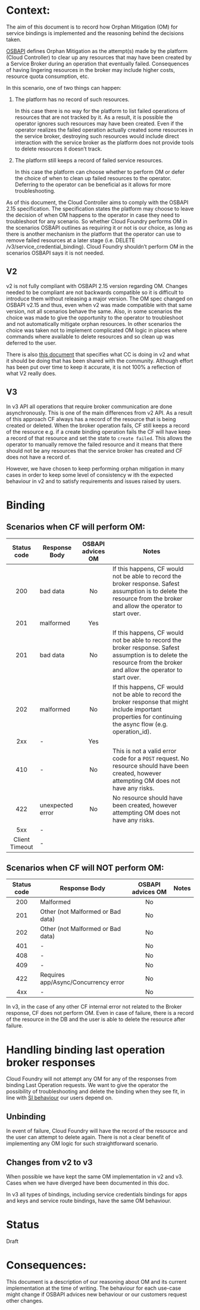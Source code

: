 # Context:


The aim of this document is to record how Orphan Mitigation (OM) for service bindings is implemented 
and the reasoning behind the decisions taken.

[OSBAPI](https://github.com/openservicebrokerapi/servicebroker/blob/v2.15/spec.md#orphan-mitigation) defines 
Orphan Mitigation as the attempt(s) made by the platform (Cloud Controller) to clear up any resources that may have been 
created by a Service Broker during an operation that eventually failed. Consequences of having lingering resources in the 
broker may include higher costs, resource quota consumption, etc.

In this scenario, one of two things can happen:
1. The platform has no record of such resources.

    In this case there is no way for the platform to list failed operations of resources that are not tracked by it. 
   As a result, it is possible the operator ignores such resources may have been created. 
    Even if the operator realizes the failed operation actually created some resources in the service broker, 
   destroying such resources would include direct interaction with the service broker as the platform does not 
   provide tools to delete resources it doesn’t track.
   
1.  The platform still keeps a record of failed service resources.

    In this case the platform can choose whether to perform OM or defer the choice of when to clean up failed resources 
    to the operator. Deferring to the operator can be beneficial as it allows for more troubleshooting.

As of this document, the Cloud Controller aims to comply with the OSBAPI 2.15 specification. 
The specification states the platform may choose to leave the decision of when OM happens to the operator in case they 
need to troubleshoot for any scenario. So whether Cloud Foundry performs OM in the scenarios OSBAPI outlines as requiring 
it or not is our choice, as long as there is another mechanism in the platform that the operator can use to remove failed 
resources at a later stage (i.e. DELETE /v3/service_credential_binding). Cloud Foundry shouldn’t perform OM in the 
scenarios OSBAPI says it is not needed.

## V2

v2 is not fully compliant with OSBAPI 2.15 version regarding OM. Changes needed to be compliant are not backwards compatible 
so it is difficult to introduce them without releasing a major version. The OM spec changed on OSBAPI v2.15 and thus, even 
when v2 was made compatible with that same version, not all scenarios behave the same. Also, in some scenarios the choice 
was made to give the opportunity to the operator to troubleshoot and not automatically mitigate orphan resources. In other 
scenarios the choice was taken not to implement complicated OM logic in places where commands where available to delete 
resources and so clean up was deferred to the user.

There is also [this document](https://docs.google.com/document/d/11iXxAciCIQpCvrnzmGoEqQIbIVxpn6VDYlm_SVuq9TU/edit?usp=sharing) 
that specifies what CC is doing in v2 and what it should be doing that has been shared with the community. 
Although effort has been put over time to keep it accurate, it is not 100% a reflection of what V2 really does.

## V3

In v3 API all operations that require broker communication are done asynchronously. This is one of the main differences 
from v2 API. As a result of this approach CF always has a record of the resource that is being created or deleted. 
When the broker operation fails, CF still keeps a record of the resource e.g. if a create binding operation fails the CF
will have keep a record of that resource and set the state to `create failed`. This allows the operator to manually 
remove the failed resource and it means that there should not be any resources that the service broker has created and 
CF does not have a record of.

However, we have chosen to keep performing orphan mitigation in many cases in order to keep some level of consistency w
ith the expected behaviour in v2 and to satisfy requirements and issues raised by users.


# Binding
 
## Scenarios when CF will perform OM:

Status code | Response Body |  OSBAPI advices OM |Notes
:------------:| --------------|:--------------:| --------
 200 | bad data | No | If this happens, CF would not be able to record the broker response. Safest assumption is to delete the resource from the broker and allow the operator to start over.
 201 | malformed |  Yes |
 201 | bad data | No | If this happens, CF would not be able to record the broker response. Safest assumption is to delete the resource from the broker and allow the operator to start over.
 202 | malformed | No | If this happens, CF would not be able to record the broker response that might include important properties for continuing the async flow (e.g. operation_id).
 2xx | - |  Yes |
 410 | - | No | This is not a valid error code for a `POST` request. No resource should have been created, however attempting OM does not have any risks.
 422 | unexpected error | No | No resource should have been created, however attempting OM does not have any risks.
 5xx | - | |
 Client Timeout | - | |

## Scenarios when CF will NOT perform OM:

Status code | Response Body |  OSBAPI advices OM |Notes
:------------:| --------------|:--------------:| --------
 200 | Malformed | No |
 201 | Other (not Malformed or Bad data) | No |
 202 | Other (not Malformed or Bad data) | No |
 401 | - | No |
 408 | - | No |
 409 | - | No |
 422 | Requires app/Async/Concurrency error | No |
 4xx | - | No |
 

In v3, in the case of any other CF internal error not related to the Broker response, CF does not perform OM. 
Even in case of failure, there is a record of the resource in the DB and the user is able to delete the resource after failure. 

# Handling binding last operation broker responses

Cloud Foundry will not attempt any OM for any of the responses from binding Last Operation requests. 
We want to give the operator the possibility of troubleshooting and delete the binding when they see fit, in line with 
[SI behaviour](https://github.com/cloudfoundry/cloud_controller_ng/issues/1842) our users depend on.

## Unbinding

In event of failure, Cloud Foundry will have the record of the resource and the user can attempt to delete again. 
There is not a clear benefit of implementing any OM logic for such straightforward scenario. 

## Changes from v2 to v3
When possible we have kept the same OM implementation in v2 and v3. Cases when we have diverged have been documented in this doc.

In v3 all types of bindings, including service credentials bindings for apps and keys and service route bindings, 
have the same OM behaviour.

# Status
Draft

# Consequences:
This document is a description of our reasoning about OM and its current implementation at the time of writing. 
The behaviour for each use-case might change if OSBAPI advices new behaviour or our customers request other changes.
